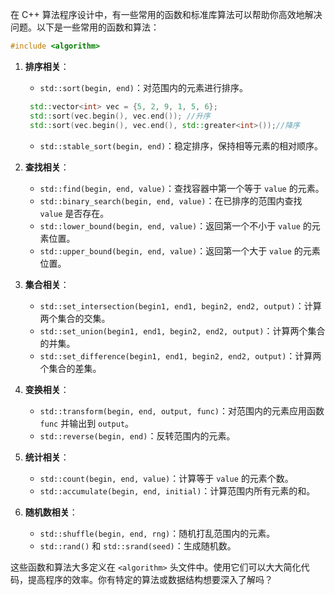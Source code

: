 在 C++ 算法程序设计中，有一些常用的函数和标准库算法可以帮助你高效地解决问题。以下是一些常用的函数和算法：
```cpp
#include <algorithm>
```
1. **排序相关**：
   - `std::sort(begin, end)`：对范围内的元素进行排序。
   ```cpp
    std::vector<int> vec = {5, 2, 9, 1, 5, 6};
    std::sort(vec.begin(), vec.end()); //升序
    std::sort(vec.begin(), vec.end(), std::greater<int>());//降序
   ```

   - `std::stable_sort(begin, end)`：稳定排序，保持相等元素的相对顺序。

2. **查找相关**：
   - `std::find(begin, end, value)`：查找容器中第一个等于 `value` 的元素。
   - `std::binary_search(begin, end, value)`：在已排序的范围内查找 `value` 是否存在。
   - `std::lower_bound(begin, end, value)`：返回第一个不小于 `value` 的元素位置。
   - `std::upper_bound(begin, end, value)`：返回第一个大于 `value` 的元素位置。

3. **集合相关**：
   - `std::set_intersection(begin1, end1, begin2, end2, output)`：计算两个集合的交集。
   - `std::set_union(begin1, end1, begin2, end2, output)`：计算两个集合的并集。
   - `std::set_difference(begin1, end1, begin2, end2, output)`：计算两个集合的差集。

4. **变换相关**：
   - `std::transform(begin, end, output, func)`：对范围内的元素应用函数 `func` 并输出到 `output`。
   - `std::reverse(begin, end)`：反转范围内的元素。

5. **统计相关**：
   - `std::count(begin, end, value)`：计算等于 `value` 的元素个数。
   - `std::accumulate(begin, end, initial)`：计算范围内所有元素的和。

6. **随机数相关**：
   - `std::shuffle(begin, end, rng)`：随机打乱范围内的元素。
   - `std::rand()` 和 `std::srand(seed)`：生成随机数。

这些函数和算法大多定义在 `<algorithm>` 头文件中。使用它们可以大大简化代码，提高程序的效率。你有特定的算法或数据结构想要深入了解吗？